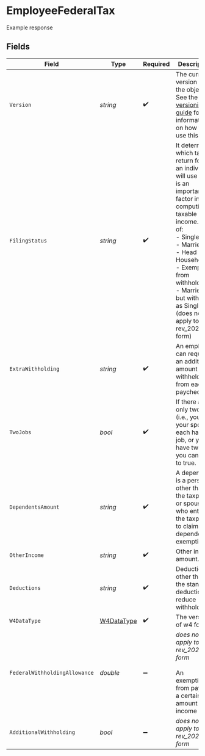 # EmployeeFederalTax

Example response


## Fields

| Field                                                                                                                                                                                                                                                              | Type                                                                                                                                                                                                                                                               | Required                                                                                                                                                                                                                                                           | Description                                                                                                                                                                                                                                                        |
| ------------------------------------------------------------------------------------------------------------------------------------------------------------------------------------------------------------------------------------------------------------------ | ------------------------------------------------------------------------------------------------------------------------------------------------------------------------------------------------------------------------------------------------------------------ | ------------------------------------------------------------------------------------------------------------------------------------------------------------------------------------------------------------------------------------------------------------------ | ------------------------------------------------------------------------------------------------------------------------------------------------------------------------------------------------------------------------------------------------------------------ |
| `Version`                                                                                                                                                                                                                                                          | *string*                                                                                                                                                                                                                                                           | :heavy_check_mark:                                                                                                                                                                                                                                                 | The current version of the object. See the [versioning guide](https://docs.gusto.com/embedded-payroll/docs/idempotency) for information on how to use this field.                                                                                                  |
| `FilingStatus`                                                                                                                                                                                                                                                     | *string*                                                                                                                                                                                                                                                           | :heavy_check_mark:                                                                                                                                                                                                                                                 | It determines which tax return form an individual will use and is an important factor in computing taxable income. One of:<br/>- Single<br/>- Married<br/>- Head of Household<br/>- Exempt from withholding<br/>- Married, but withhold as Single (does not apply to rev_2020_w4 form) |
| `ExtraWithholding`                                                                                                                                                                                                                                                 | *string*                                                                                                                                                                                                                                                           | :heavy_check_mark:                                                                                                                                                                                                                                                 | An employee can request an additional amount to be withheld from each paycheck.                                                                                                                                                                                    |
| `TwoJobs`                                                                                                                                                                                                                                                          | *bool*                                                                                                                                                                                                                                                             | :heavy_check_mark:                                                                                                                                                                                                                                                 | If there are only two jobs (i.e., you and your spouse each have a job, or you have two), you can set it to true.                                                                                                                                                   |
| `DependentsAmount`                                                                                                                                                                                                                                                 | *string*                                                                                                                                                                                                                                                           | :heavy_check_mark:                                                                                                                                                                                                                                                 | A dependent is a person other than the taxpayer or spouse who entitles the taxpayer to claim a dependency exemption.                                                                                                                                               |
| `OtherIncome`                                                                                                                                                                                                                                                      | *string*                                                                                                                                                                                                                                                           | :heavy_check_mark:                                                                                                                                                                                                                                                 | Other income amount.                                                                                                                                                                                                                                               |
| `Deductions`                                                                                                                                                                                                                                                       | *string*                                                                                                                                                                                                                                                           | :heavy_check_mark:                                                                                                                                                                                                                                                 | Deductions other than the standard deduction to reduce withholding.                                                                                                                                                                                                |
| `W4DataType`                                                                                                                                                                                                                                                       | [W4DataType](../../Models/Components/W4DataType.md)                                                                                                                                                                                                                | :heavy_check_mark:                                                                                                                                                                                                                                                 | The version of w4 form.                                                                                                                                                                                                                                            |
| `FederalWithholdingAllowance`                                                                                                                                                                                                                                      | *double*                                                                                                                                                                                                                                                           | :heavy_minus_sign:                                                                                                                                                                                                                                                 | *does not apply to rev_2020_w4 form*<br/><br/>An exemption from paying a certain amount of income tax.                                                                                                                                                             |
| `AdditionalWithholding`                                                                                                                                                                                                                                            | *bool*                                                                                                                                                                                                                                                             | :heavy_minus_sign:                                                                                                                                                                                                                                                 | *does not apply to rev_2020_w4 form*                                                                                                                                                                                                                               |